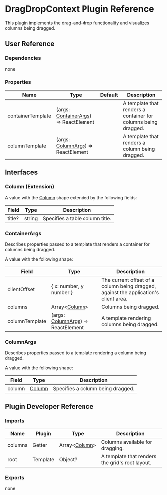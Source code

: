 # DragDropContext Plugin Reference

This plugin implements the drag-and-drop functionality and visualizes columns being dragged.

## User Reference

### Dependencies

none

### Properties

Name | Type | Default | Description
-----|------|---------|------------
containerTemplate | (args: [ContainerArgs](#container-args)) => ReactElement | | A template that renders a container for columns being dragged.
columnTemplate | (args: [ColumnArgs](#column-args)) => ReactElement | | A template that renders a column being dragged.

## Interfaces

### <a name="column"></a>Column (Extension)

A value with the [Column](grid.md#column) shape extended by the following fields:

Field | Type | Description
------|------|------------
title? | string | Specifies a table column title.

### <a name="container-args"></a>ContainerArgs

Describes properties passed to a template that renders a container for columns being dragged.

A value with the following shape:

Field | Type | Description
------|------|------------
clientOffset | { x: number, y: number } | The current offset of a column being dragged, against the application's client area.
columns | Array&lt;[Column](#column)&gt; | Columns being dragged.
columnTemplate | (args: [ColumnArgs](#column-args)) => ReactElement | A template rendering columns being dragged.

### <a name="column-args"></a>ColumnArgs

Describes properties passed to a template rendering a column being dragged.

A value with the following shape:

Field | Type | Description
------|------|------------
column | [Column](#column) | Specifies a column being dragged.

## Plugin Developer Reference

### Imports

Name | Plugin | Type | Description
-----|--------|------|------------
columns | Getter | Array&lt;[Column](#column)&gt; | Columns available for dragging.
root | Template | Object? | A template that renders the grid's root layout.

### Exports

none
